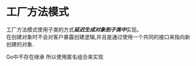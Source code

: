 # 工厂方法模式

工厂方法模式使用子类的方式***延迟生成对象到子类中***实现。  
在创建对象时不会对客户暴露创建逻辑,并且是通过使用一个共同的接口来指向新创建的对象.

Go中不存在继承 所以使用匿名组合来实现
